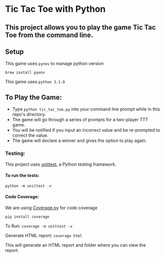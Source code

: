 # Tic Tac Toe with Python

## This project allows you to play the game Tic Tac Toe from the command line.

## Setup

This game uses `pynev` to manage python version

```
brew install pyenv
```

This game uses `python 3.1.0`

## To Play the Game:

- Type `python tic_tac_toe.py` into your command line prompt while in this repo's directory.
- The game will go through a series of prompts for a two-player TTT game.
- You will be notified if you input an incorrect value and be re-prompted to correct the value.
- The game will declare a winner and gives the option to play again.

### Testing:

This project uses [unittest](https://docs.python.org/3/library/unittest.html), a Python testing framework.

#### To run the tests:

`python -m unittest -v`

#### Code Coverage:

We are using [Coverage.py](https://coverage.readthedocs.io/en/6.3.2/) for code coverage

`pip install coverage`

To Run:
`coverage -m unittest -v`

Generate HTML report:
`coverage html`

This will generate an HTML report and folder where you can view the report.
